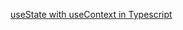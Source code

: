 [useState with useContext in Typescript](https://stackoverflow.com/questions/72420279/usestate-with-usecontext-in-typescript)
